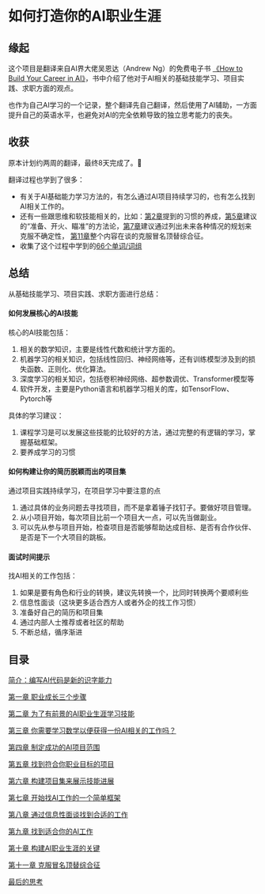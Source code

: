 # 如何打造你的AI职业生涯

## 缘起 

这个项目是翻译来自AI界大佬吴恩达（Andrew Ng）的免费电子书
[《How to Build Your Career in AI》](https://info.deeplearning.ai/how-to-build-a-career-in-ai-book)，书中介绍了他对于AI相关的基础技能学习、项目实践、求职方面的观点。

也作为自己AI学习的一个记录，整个翻译先自己翻译，然后使用了AI辅助，一方面提升自己的英语水平，也避免对AI的完全依赖导致的独立思考能力的丧失。

## 收获
原本计划约两周的翻译，最终8天完成了。🎉

翻译过程也学到了很多：
- 有关于AI基础能力学习方法的，有怎么通过AI项目持续学习的，也有怎么找到AI相关工作的。
- 还有一些跟思维和软技能相关的，比如：[第2章](./CHAPTER2-Learning-TechnicalSkills-for-a-PromisingAI-Career.md)提到的习惯的养成，[第5章](./CHAPTER5-Finding-Projects-that-Complement-Your-Career-Goals.md)建议的“准备、开火、瞄准”的方法论，[第7章](./CHAPTER7-A-Simple-Framework-for-Starting-Your-AI-Job-Search.md)建议通过列出未来各种情况的规划来克服不确定性， [第11章](./CHAPTER11-Overcoming-Imposter-Syndrome.md)整个内容在谈的克服冒名顶替综合征。
- 收集了这个过程中学到的[66个单词/词组](./The-Words-For-Me.md)

## 总结

从基础技能学习、项目实践、求职方面进行总结：
#### 如何发展核心的AI技能
核心的AI技能包括：
1. 相关的数学知识，主要是线性代数和统计学方面的。
2. 机器学习的相关知识，包括线性回归、神经网络等，还有训练模型涉及到的损失函数、正则化、优化算法。
3. 深度学习的相关知识，包括卷积神经网络、超参数调优、Transformer模型等
4. 软件开发，主要是Python语言和机器学习相关的库，如TensorFlow、Pytorch等

具体的学习建议：
1. 课程学习是可以发展这些技能的比较好的方法，通过完整的有逻辑的学习，掌握基础框架。
2. 要养成学习的习惯

#### 如何构建让你的简历脱颖而出的项目集

通过项目实践持续学习，在项目学习中要注意的点

1. 通过具体的业务问题去寻找项目，而不是拿着锤子找钉子。要做好项目管理。
2. 从小项目开始，每次项目比前一个项目大一点，可以先当做副业。
3. 可以先从参与项目开始，检查项目是否能够帮助达成目标、是否有合作伙伴、是否是下一个大项目的跳板。

#### 面试时间提示

找AI相关的工作包括：
1. 如果是要有角色和行业的转换，建议先转换一个，比同时转换两个要顺利些
2. 信息性面谈（这块更多适合西方人或者外企的找工作习惯）
3. 准备好自己的简历和项目集
4. 通过内部人士推荐或者社区的帮助
5. 不断总结，循序渐进


## 目录

[简介：编写AI代码是新的识字能力](./Introduction.md)

[第一章 职业成长三个步骤](./CHAPTER1-Three-Steps-to-Career-Growth.md)

[第二章 为了有前景的AI职业生涯学习技能](./CHAPTER2-Learning-TechnicalSkills-for-a-PromisingAI-Career.md)

[第三章 你需要学习数学以便获得一份AI相关的工作吗？](./CHAPTER3-Should-You-Learn-Math-to-Get-a-Job-in-AI?.md)

[第四章 制定成功的AI项目范围](./CHAPTER4-Scoping-Successful-AI-Projects.md)

[第五章 找到符合你职业目标的项目](./CHAPTER5-Finding-Projects-that-Complement-Your-Career-Goals.md)

[第六章 构建项目集来展示技能进展](./CHAPTER6-Building-a-Portfolio-of-Projects-that-Shows-Skill-Progression.md)

[第七章 开始找AI工作的一个简单框架](./CHAPTER7-A-Simple-Framework-for-Starting-Your-AI-Job-Search.md)

[第八章 通过信息性面谈找到合适的工作](./CHAPTER8-Using-Informational-Interviews-to-Find-the-Right-Job.md)

[第九章 找到适合你的AI工作](./CHAPTER9-Finding-the-Right-AI-Job-for-You.md)

[第十章 构建AI职业生涯的关键](./CHAPTER10-Keys-to-Building-a-Career-in-AI.md)

[第十一章 克服冒名顶替综合征](./CHAPTER11-Overcoming-Imposter-Syndrome.md)

[最后的思考](./Final-Thoughts.md)
